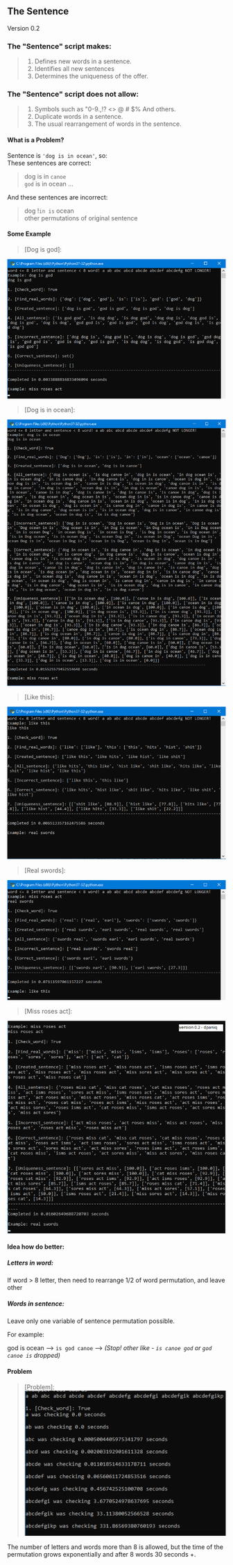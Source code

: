 ## The Sentence
Version 0.2

### The "Sentence" script makes:
>1. Defines new words in a sentence.
>2. Identifies all new sentences
>3. Determines the uniqueness of the offer.

### The "Sentence" script does not allow:

>1. Symbols such as "0-9.,!? <> @ # $% And others.
>2. Duplicate words in a sentence.
>3. The usual rearrangement of words in the sentence.

#### What is a Problem?

Sentence is `'dog is in ocean'`, so: <br>
These sentences are correct:
> dog is in `canoe` <br>
> `god` is in ocean
> ...

And these sentences are incorrect:
> dog !`in is` ocean <br>
> other permutations of original sentence

#### Some Example
> [Dog is god]:

![alt text](https://github.com/dpaniq/Python/blob/master/Script/Sentence/img/Dog%20is%20god.png)

> [Dog is in ocean]:

![alt text](https://github.com/dpaniq/Python/blob/master/Script/Sentence/img/Dog%20is%20in%20ocean.png)

> [Like this]:

![alt text](https://github.com/dpaniq/Python/blob/master/Script/Sentence/img/Like%20this.png)

> [Real swords]:

![alt text](https://github.com/dpaniq/Python/blob/master/Script/Sentence/img/Real%20swords.png)

> [Miss roses act]:

![alt text](https://github.com/dpaniq/Python/blob/master/Script/Sentence/img/Miss%20roses%20act.png)


#### Idea how do better:

##### Letters in word:

If word > 8 letter, then need to rearrange 1/2 of word permutation, and leave other

##### Words in sentence:
Leave only one variable of sentence permutation possible.

For example:

god is ocean --> `is god canoe` --> *(Stop! other like - `is canoe god` or `god canoe is` dropped)*


#### Problem

>[Problem]:
![alt text](https://github.com/dpaniq/Python/blob/master/Script/Sentence/img/Problem.png)

The number of letters and words more than 8 is allowed, but the time of the permutation grows exponentially and after 8 words 30 seconds +.
